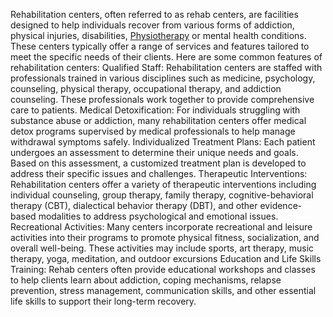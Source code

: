 Rehabilitation centers, often referred to as rehab centers, are facilities designed to help individuals recover from various forms of addiction, physical injuries, disabilities, <a href="https://www.fshnkuwait.org/services/physiotherapy/">Physiotherapy</a>  or mental health conditions. These centers typically offer a range of services and features tailored to meet the specific needs of their clients. Here are some common features of rehabilitation centers:
Qualified Staff: Rehabilitation centers are staffed with professionals trained in various disciplines such as medicine, psychology, counseling, physical therapy, occupational therapy, and addiction counseling. These professionals work together to provide comprehensive care to patients.
Medical Detoxification: For individuals struggling with substance abuse or addiction, many rehabilitation centers offer medical detox programs supervised by medical professionals to help manage withdrawal symptoms safely.
Individualized Treatment Plans:  Each patient undergoes an assessment to determine their unique needs and goals. Based on this assessment, a customized treatment plan is developed to address their specific issues and challenges.
Therapeutic Interventions: Rehabilitation centers offer a variety of therapeutic interventions including individual counseling, group therapy, family therapy, cognitive-behavioral therapy (CBT), dialectical behavior therapy (DBT), and other evidence-based modalities to address psychological and emotional issues.
Recreational Activities: Many centers incorporate recreational and leisure activities into their programs to promote physical fitness, socialization, and overall well-being. These activities may include sports, art therapy, music therapy, yoga, meditation, and outdoor excursions
Education and Life Skills Training: Rehab centers often provide educational workshops and classes to help clients learn about addiction, coping mechanisms, relapse prevention, stress management, communication skills, and other essential life skills to support their long-term recovery.
